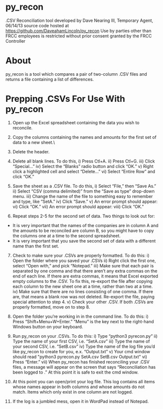 py_recon
========

.CSV Reconciliation tool
developed by Dave Nearing III, Temporary Agent, 06/14/13
source code hosted at https://github.com/DaveahamLincoln/py_recon
Use by parties other than FRCC employees is restricted without prior consent granted by the FRCC Controller

About
========
py_recon is a tool which compares a pair of two-column .CSV files and returns a file containing a list of differences.

Prepping .CSVs For Use With py_recon
========
1. Open up the Excel spreadsheet containing the data you wish to reconcile.

2. Copy the columns containing the names and amounts for the first set of data to a new sheet.\

3. Delete the header.

4. Delete all blank lines.  To do this, 
    i) Press Ctl+A.
    ii) Press Ctl+G.
	iii) Click “Special…”
	iv) Select the “Blanks” radio button and click “OK.”
	v) Right click a highlighted cell and select “Delete…”
	vi) Select “Entire Row” and click “OK.”

5. Save the sheet as a .CSV file.  To do this, 
    i) Select “File,” then “Save As.”
	ii) Select “CSV (comma delimited)” from the “Save as type” drop-down menu.
	iii) Change the name of the file to something easy to remember and type, like “SetA.”
	iv) Click “Save.”
	v) An error prompt should appear:
 	vi) Click “OK.”
	vii) An error prompt should appear:
 	viii) Click “OK.”

6. Repeat steps 2-5 for the second set of data.  Two things to look out for:
* It is very important that the names of the companies are in column A and the amounts to be reconciled are column B, so you might have to copy the columns one at a time to the second spreadsheet.
* It is very important that you save the second set of data with a different name than the first set.

7. Check to make sure your .CSVs are properly formatted.  To do this:
	i) Open the folder where you saved your .CSVs
	ii) Right click the first one, select “Open with,” and pick “Notepad.”
    iii) Make sure that each pair is separated by one comma and that there aren’t any extra commas 
        on the end of each line.  If there are extra commas, it means that Excel exported empty columns to the .CSV.  To fix this, re-export the file after copying each column to the new sheet one at a time, rather than two at a time.
    iv) Make sure that there are no lines consisting of one comma.  If there are, that means a blank row was not deleted.  Re-export the file, paying special attention to step 4.
    v) Check your other .CSV.  If both .CSVs are properly formatted, move on to step 8.

8.  Open the folder you’re working in in the command line.  To do this:
i) Press “Shift+Menu+W+Enter.”  “Menu” is the key next to the right-hand Windows button on 
your keyboard.

9. Run py_recon on your .CSVs.  To do this:
    i) Type “python3 pyrecon.py”
	ii) Type the name of your first CSV, i.e. “SetA.csv”
	iii) Type the name of your second CSV, i.e. “SetB.csv”
	iv) Type the name of the log file you’d like py_recon to create for you, e.x. “Output.txt”
    v) Your cmd window should read "python3 pyrecon.py SetA.csv SetB.csv Output.txt"
    vi) Press “Enter.”
    vii) When py_recon has finished reconciling your .CSV files, a message will appear on the screen that says “Reconciliation has been logged to <your log name>.”  At this point it is safe to exit the cmd window.

10. At this point you can open/print your log file.
    This log contains all items whose names appear in both columns and whose amounts do not match.   Items which only exist in one column are not logged.

11. If the log is a jumbled mess, open it in WordPad instead of Notepad.

